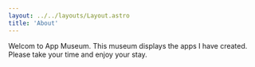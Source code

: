 ```yaml
---
layout: ../../layouts/Layout.astro
title: 'About'
---
```


Welcom to App Museum. This museum displays the apps I have created. Please take your time and enjoy your stay.